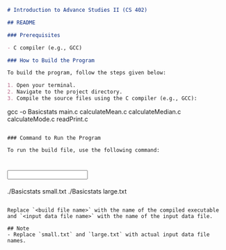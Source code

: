 ```markdown
# Introduction to Advance Studies II (CS 402)

## README

### Prerequisites

- C compiler (e.g., GCC)

### How to Build the Program

To build the program, follow the steps given below:

1. Open your terminal.
2. Navigate to the project directory.
3. Compile the source files using the C compiler (e.g., GCC):

```
gcc -o Basicstats main.c calculateMean.c calculateMedian.c calculateMode.c readPrint.c
```

### Command to Run the Program

To run the build file, use the following command:

```
# <build file name> <input data file name> 
./Basicstats small.txt
./Basicstats large.txt
```

Replace `<build file name>` with the name of the compiled executable and `<input data file name>` with the name of the input data file.

## Note
- Replace `small.txt` and `large.txt` with actual input data file names.

``` 

```